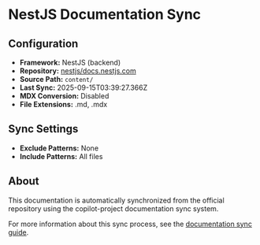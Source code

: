# NestJS Documentation Sync

## Configuration

- **Framework:** NestJS (backend)
- **Repository:** [nestjs/docs.nestjs.com](https://github.com/nestjs/docs.nestjs.com)
- **Source Path:** `content/`
- **Last Sync:** 2025-09-15T03:39:27.366Z
- **MDX Conversion:** Disabled
- **File Extensions:** .md, .mdx

## Sync Settings

- **Exclude Patterns:** None
- **Include Patterns:** All files

## About

This documentation is automatically synchronized from the official repository using the copilot-project documentation sync system.

For more information about this sync process, see the [documentation sync guide](../documentation-sync.md).
